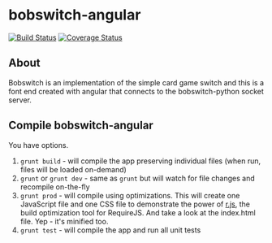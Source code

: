 # bobswitch-angular 
[![Build Status](https://travis-ci.org/bobthekingofegypt/bobswitch-angular.png?branch=master)](https://travis-ci.org/bobthekingofegypt/bobswitch-angular)
[![Coverage Status](https://coveralls.io/repos/bobthekingofegypt/bobswitch-angular/badge.png?branch=master)](https://coveralls.io/r/bobthekingofegypt/bobswitch-angular?branch=master)
## About

Bobswitch is an implementation of the simple card game switch and this is a font end created with angular that connects to the bobswitch-python socket server.

## Compile bobswitch-angular 
You have options.

1. `grunt build` - will compile the app preserving individual files (when run, files will be loaded on-demand)
2. `grunt` or `grunt dev` - same as `grunt` but will watch for file changes and recompile on-the-fly
3. `grunt prod` - will compile using optimizations.  This will create one JavaScript file and one CSS file to demonstrate the power of [r.js](http://requirejs.org/docs/optimization.html), the build optimization tool for RequireJS.  And take a look at the index.html file.  Yep - it's minified too.
4. `grunt test` - will compile the app and run all unit tests

